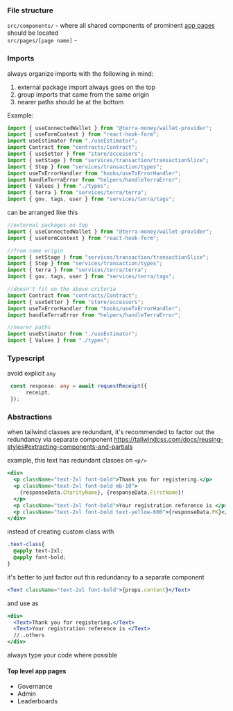 ### File structure



`src/components/` - where all shared components of prominent [app pages](#top-level-app-pages) should be located  
`src/pages/[page name]` - 


### Imports
always organize imports with the following in mind:
1. external package import always goes on the top
2. group imports that came from the same origin 
3. nearer paths should be at the bottom 

Example:
```javascript
import { useConnectedWallet } from "@terra-money/wallet-provider";
import { useFormContext } from "react-hook-form";
import useEstimator from "./useEstimator";
import Contract from "contracts/Contract";
import { useSetter } from "store/accessors";
import { setStage } from "services/transaction/transactionSlice";
import { Step } from "services/transaction/types";
import useTxErrorHandler from "hooks/useTxErrorHandler";
import handleTerraError from "helpers/handleTerraError";
import { Values } from "./types";
import { terra } from "services/terra/terra";
import { gov, tags, user } from "services/terra/tags";
```

can be arranged like this 
```javascript
//external packages on top
import { useConnectedWallet } from "@terra-money/wallet-provider";
import { useFormContext } from "react-hook-form";

//from same origin 
import { setStage } from "services/transaction/transactionSlice";
import { Step } from "services/transaction/types";
import { terra } from "services/terra/terra";
import { gov, tags, user } from "services/terra/tags";

//doesn't fit on the above criteria
import Contract from "contracts/Contract";
import { useSetter } from "store/accessors";
import useTxErrorHandler from "hooks/useTxErrorHandler";
import handleTerraError from "helpers/handleTerraError";

//nearer paths
import useEstimator from "./useEstimator";
import { Values } from "./types";

```


### Typescript
avoid explicit `any` 
```typescript
 const response: any = await requestReceipt({
      receipt,
 });

```

### Abstractions
when tailwind classes are redundant, it's recommended to factor out the redundancy via separate component
https://tailwindcss.com/docs/reusing-styles#extracting-components-and-partials

example, this text has redundant classes on `<p/>`
```jsx
<div>
  <p className="text-2xl font-bold">Thank you for registering.</p>
  <p className="text-2xl font-bold mb-10">
    {responseData.CharityName}, {responseData.FirstName}!
  </p>
  <p className="text-2xl font-bold">Your registration reference is </p>
  <p className="text-2xl font-bold text-yellow-600">{responseData.PK}</p>
</div>
```
instead of creating custom class with
```css
.text-class{
  @apply text-2xl;
  @apply font-bold;
}
```
it's better to just factor out this redundancy to a separate component
```jsx
<Text className="text-2xl font-bold">{props.content}</Text>
```

and use as

```jsx
<div>
  <Text>Thank you for registering.</Text>
  <Text>Your registration reference is </Text>
  //..others
</div>

```

always type your code where possible






























#### Top level app pages 
* Governance
* Admin
* Leaderboards
